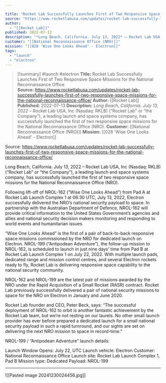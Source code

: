 ```yaml
---

title: "Rocket Lab Successfully Launches First of Two Responsive Space Missions for the  National Reconnaissance Office  "
source: "https://www.rocketlabusa.com/updates/rocket-lab-successfully-launches-first-of-two-responsive-space-missions-for-the-national-reconnaissance-office/"
author:
  - "[[Rocket Lab]]"
published: 2022-07-13
description: "*Long Beach, California. July 13, 2022* – Rocket Lab USA, Inc (Nasdaq: RKLB) (“Rocket Lab” or “the Company”), a leading launch and space systems company, has successfully launched the first of two responsive space missions for the National Reconnaissance Office (NRO)."
customer: "[[National Reconnaissance Office (NRO)]]"
mission: "[[028 'Wise One Looks Ahead' - Electron]]"
tags:
  - "launch"
  - "electron"
---
```

>[!summary]
#launch #electron
**Title:** Rocket Lab Successfully Launches First of Two Responsive Space Missions for the  National Reconnaissance Office  
**Source:** https://www.rocketlabusa.com/updates/rocket-lab-successfully-launches-first-of-two-responsive-space-missions-for-the-national-reconnaissance-office/
**Author:** [[Rocket Lab]]
**Published:** 2022-07-13
**Description:** *Long Beach, California. July 13, 2022* – Rocket Lab USA, Inc (Nasdaq: RKLB) (“Rocket Lab” or “the Company”), a leading launch and space systems company, has successfully launched the first of two responsive space missions for the National Reconnaissance Office (NRO).
**Customer:** [[National Reconnaissance Office (NRO)]]
**Mission:** [[028 'Wise One Looks Ahead' - Electron]]

Source: https://www.rocketlabusa.com/updates/rocket-lab-successfully-launches-first-of-two-responsive-space-missions-for-the-national-reconnaissance-office/

Long Beach, California. July 13, 2022 – Rocket Lab USA, Inc (Nasdaq: RKLB) (“Rocket Lab” or “the Company”), a leading launch and space systems company, has successfully launched the first of two responsive space missions for the National Reconnaissance Office (NRO).  

Following lift-off of NROL-162 (“Wise One Looks Ahead”) from Pad A at Rocket Lab Launch Complex 1 at 06:30 UTC, July 13, 2022, Electron successfully delivered the NRO’s national security payload to space. In partnership with the Australian Department of Defence, NROL-162 will provide critical information to the United States Government’s agencies and allies and national security decision makers monitoring and responding to world events and humanitarian issues.

“Wise One Looks Ahead” is the first of a pair of back-to-back responsive space missions commissioned by the NRO for dedicated launch on Electron. NROL-199 (“Antipodean Adventure”), the follow-up mission to NROL-162, is scheduled to launch in just nine days’ time from Pad B at Rocket Lab Launch Complex 1 on July 22, 2022.  With multiple launch pads, dedicated range and mission control centres, and several Electron rockets ready to fly, Rocket Lab is delivering responsive space capability to the national security community.

NROL-162 and NROL-199 are the latest pair of missions awarded by the NRO under the Rapid Acquisition of a Small Rocket (RASR) contract. Rocket Lab previously successfully delivered a pair of national security missions to space for the NRO on Electron in January and June 2020.

Rocket Lab founder and CEO, Peter Beck, says: “The successful deployment of NROL-162 to orbit is another fantastic achievement by the Rocket Lab team, but we’re not resting on our laurels. No other small launch provider has ever before prepared a dedicated launch for a small national security payload in such a rapid turnround, and our sights are set on delivering the next NRO mission to space in record-time.”

NROL-199 / “Antipodean Adventure” launch details:

Launch Window Opens: July 22, UTC
Launch vehicle: Electron
Customer: National Reconnaissance Office
Launch site: Rocket Lab Launch Complex 1, Pad B
Mission type: Dedicated
Payload: NROL-199

---

![[Pasted image 20241230024456.jpg]]
